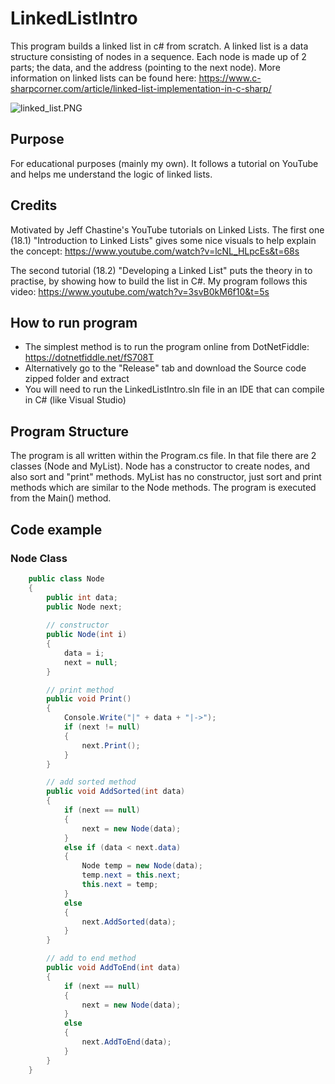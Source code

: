 # LinkedListIntro

This program builds a linked list in c# from scratch. A linked list is a data 
structure consisting of nodes in a sequence. Each node is made up of 2 parts; the data, and the address (pointing to the next node). More information on linked lists can be found here:
https://www.c-sharpcorner.com/article/linked-list-implementation-in-c-sharp/

![linked_list.PNG](https://gamblepants.github.io/img/linked_list.PNG)

## Purpose

For educational purposes (mainly my own). It follows a tutorial on YouTube and helps me understand the logic of linked lists.

## Credits

Motivated by Jeff Chastine's YouTube tutorials on Linked Lists. The first one (18.1) "Introduction to Linked Lists" gives some nice visuals to help explain the concept:
https://www.youtube.com/watch?v=lcNL_HLpcEs&t=68s

The second tutorial (18.2) "Developing a Linked List" puts the theory in to practise, by showing how to build the list in C#. My program follows this video:
https://www.youtube.com/watch?v=3svB0kM6f10&t=5s

## How to run program

- The simplest method is to run the program online from DotNetFiddle: https://dotnetfiddle.net/fS708T
- Alternatively go to the "Release" tab and download the Source code zipped folder and extract
- You will need to run the LinkedListIntro.sln file in an IDE that can compile in C# (like Visual Studio)

## Program Structure

The program is all written within the Program.cs file. In that file there are 2 classes (Node and MyList). Node has a constructor to create nodes, and also sort and "print" methods. MyList has no constructor, just sort and print methods which are similar to the Node methods. The program is executed from the Main() method.

## Code example

### Node Class

```C#
	public class Node
	{
		public int data;
		public Node next;
		
		// constructor
		public Node(int i)
		{
			data = i;
			next = null;
		}

		// print method
		public void Print()
		{
			Console.Write("|" + data + "|->");
			if (next != null)
			{
				next.Print();
			}
		}

		// add sorted method
		public void AddSorted(int data)
		{
			if (next == null)
			{
				next = new Node(data);
			}
			else if (data < next.data)
			{
				Node temp = new Node(data);
				temp.next = this.next;
				this.next = temp;
			}
			else
			{
				next.AddSorted(data);
			}
		}

		// add to end method
		public void AddToEnd(int data)
		{
			if (next == null)
			{
				next = new Node(data);
			}
			else
			{
				next.AddToEnd(data);
			}
		}
	}
```


